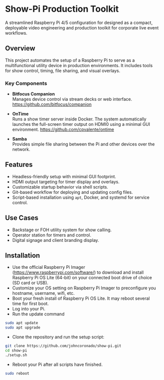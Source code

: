 # Show-Pi Production Toolkit

A streamlined Raspberry Pi 4/5 configuration for designed as a compact, deployable video engineering and production toolkit for corporate live event workflows.

## Overview

This project automates the setup of a Raspberry Pi to serve as a multifunctional utility device in production environments. It includes tools for show control, timing, file sharing, and visual overlays.

### Key Components

- **Bitfocus Companion**  
  Manages device control via stream decks or web interface. https://github.com/bitfocus/companion

- **OnTime**  
  Runs a show timer server inside Docker. The system automatically launches the full-screen timer output on HDMI0 using a minimal GUI environment. https://github.com/cpvalente/ontime

- **Samba**  
  Provides simple file sharing between the Pi and other devices over the network.

## Features

- Headless-friendly setup with minimal GUI footprint.
- HDMI output targeting for timer display and overlays.
- Customizable startup behavior via shell scripts.
- Git-based workflow for deploying and updating config files.
- Script-based installation using `apt`, Docker, and systemd for service control.

## Use Cases

- Backstage or FOH utility system for show calling.
- Operator station for timers and control.
- Digital signage and client branding display.

## Installation

- Use the official Raspberry Pi Imager (https://www.raspberrypi.com/software/) to download and install Raspberry Pi OS Lite (64-bit) on your connected boot drive of choice (SD card or USB).
- Customize your OS setting on Raspberry Pi Imager to preconfigure you hostname, username, wifi, etc.
- Boot your fresh install of Raspberry Pi OS Lite. It may reboot several time for first boot.
- Log into your Pi.
- Run the update command

```bash
sudo apt update
sudo apt upgrade
```

- Clone the repository and run the setup script:

```bash
git clone https://github.com/johncoronado/show-pi.git
cd show-pi
./setup.sh
```

- Reboot your Pi after all scripts have finished.
```bash
sudo reboot
```
